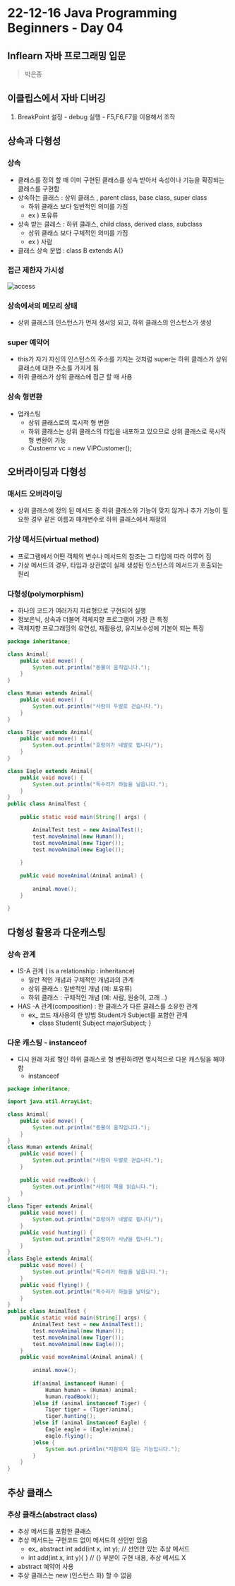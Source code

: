 # 22-12-16 Java Programming Beginners - Day 04

## Inflearn 자바 프로그래밍 입문

> 박은종

## 이클립스에서 자바 디버깅

1. BreakPoint 설정 - debug 실행 - F5,F6,F7을 이용해서 조작

## 상속과 다형성

### 상속

- 클래스를 정의 할 때 이미 구현된 클래스를 상속 받아서 속성이나 기능을 확장되는 클래스를 구현함
- 상속하는 클래스 : 상위 클래스 , parent class, base class, super class
  - 하위 클래스 보다 일반적인 의미를 가짐
  - ex ) 포유류
- 상속 받는 클래스 : 하위 클래스, child class, derived class, subclass
  - 상위 클래스 보다 구체적인 의미를 가짐
  - ex ) 사람
- 클래스 상속 문법 : class B extends A{}

### 접근 제한자 가시성

![access](C:\Users\김민식\Documents\TIL\assets\access.png)

### 상속에서의 메모리 상태

- 상위 클래스의 인스턴스가 먼저 생서잉 되고, 하위 클래스의 인스턴스가 생성

### super 예약어

- this가 자기 자신의 인스턴스의 주소를 가지는 것처럼 super는 하위 클래스가 상위클래스에 대한 주소를 가지게 됨
- 하위 클래스가 상위 클래스에 접근 할 때 사용

### 상속 형변환

- 업캐스팅 
  - 상위 클래스로의 묵시적 형 변환
  - 하위 클래스는 상위 클래스의 타입을 내포하고 있으므로 상위 클래스로 묵시적 형 변환이 가능
  - Custoemr vc = new VIPCustomer();

## 오버라이딩과 다형성

### 매서드 오버라이딩

- 상위 클래스에 정의 된 메서드 중 하위 클래스와 기능이 맞지 않거나 추가 기능이 필요한 경우 같은 이름과 매개변수로 하위 클래스에서 재정의

### 가상 메서드(virtual method)

- 프로그램에서 어떤 객체의 변수나 메서드의 참조는 그 타입에 따라 이루어 짐
- 가상 메서드의 경우, 타입과 상관없이 실제 생성된 인스턴스의 메서드가 호출되는 원리

### 다형성(polymorphism)

- 하나의 코드가 여러가지 자료형으로 구현되어 실행
- 정보은닉, 상속과 더불어 객체지향 프로그램이 가장 큰 특징
- 객체지향 프로그래밍의 유연성, 재활용성, 유지보수성에 기본이 되는 특징

```java
package inheritance;

class Animal{
	public void move() {
		System.out.println("동물이 움직입니다.");
	}
}

class Human extends Animal{
	public void move() {
		System.out.println("사람이 두발로 걷습니다.");
	}
}

class Tiger extends Animal{
	public void move() {
		System.out.println("호랑이가 네발로 뜁니다/");
	}
}

class Eagle extends Animal{
	public void move() {
		System.out.println("독수리가 하늘을 날읍니다.");
	}
}
public class AnimalTest {
	
	public static void main(String[] args) {

		AnimalTest test = new AnimalTest();
		test.moveAnimal(new Human());
		test.moveAnimal(new Tiger());
		test.moveAnimal(new Eagle());
		
	}
	
	public void moveAnimal(Animal animal) {
		
		animal.move();
	}
	
}
```

## 다형성 활용과 다운캐스팅

### 상속 관계

- IS-A 관계 ( is a relationship : inheritance)
  - 일반 적인 개념과 구체적인 개념과의 관계
  - 상위 클래스 : 일반적인 개념 (예: 포유류)
  - 하위 클래스 : 구체적인 개념 (예: 사람, 원숭이, 고래 ..)
- HAS -A 관계(composition) : 한 클래스가 다른 클래스를 소유한 관계
  - ex_ 코드 재사용의 한 방법 Student가 Subject를 포함한 관계
    - class Student{ Subject majorSubject; }

### 다운 캐스팅 - instanceof

- 다시 원래 자료 형인 하위 클래스로 형 변환하려면 명시적으로 다운 캐스팅을 해야함
  - instanceof

```java
package inheritance;

import java.util.ArrayList;

class Animal{
	public void move() {
		System.out.println("동물이 움직입니다.");
	}
}
class Human extends Animal{
	public void move() {
		System.out.println("사람이 두발로 걷습니다.");
	}
	
	public void readBook() {
		System.out.println("사람이 책을 읽습니다.");
	}
}
class Tiger extends Animal{
	public void move() {
		System.out.println("호랑이가 네발로 뜁니다/");
	}
	public void hunting() {
		System.out.println("호랑이가 사냥을 합니다.");
	}
}
class Eagle extends Animal{
	public void move() {
		System.out.println("독수리가 하늘을 날읍니다.");
	}
	public void flying() {
		System.out.println("독수리가 하늘을 날아요");
	}
}
public class AnimalTest {
	public static void main(String[] args) {
		AnimalTest test = new AnimalTest();
		test.moveAnimal(new Human());
		test.moveAnimal(new Tiger());
		test.moveAnimal(new Eagle());
	}
	public void moveAnimal(Animal animal) {
		
		animal.move();
		
		if(animal instanceof Human) {
			Human human = (Human) animal;
			human.readBook();
		}else if (animal instanceof Tiger) {
			Tiger tiger = (Tiger)animal;
			tiger.hunting();
		}else if (animal instanceof Eagle) {
			Eagle eagle = (Eagle)animal;
			eagle.flying();
		}else {
			System.out.println("지원되지 않는 기능입니다.");
		}
	}
}
```

## 추상 클래스

### 추상 클래스(abstract class)

- 추상 메서드를 포함한 클래스
- 추상 메서드는 구현코드 없이 메서드의 선언만 있음
  - ex_ abstract int add(int x, int y); // 선언만 있는 추상 메서드
  - int add(int x, int y){ } // {} 부분이 구현 내용, 추상 메서드 X
- abstract 예약어 사용
- 추상 클래스는 new (인스턴스 화) 할 수 없음

